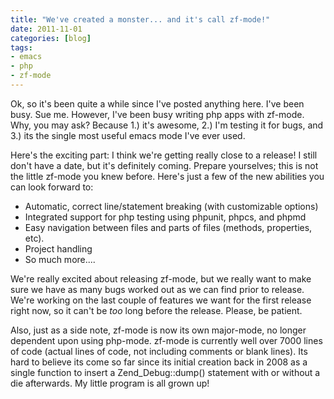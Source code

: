 ```yaml
---
title: "We've created a monster... and it's call zf-mode!"
date: 2011-11-01
categories: [blog]
tags:
- emacs
- php
- zf-mode
---
```

Ok, so it's been quite a while since I've posted anything here. I've been busy. Sue me. However, I've been busy writing php apps with zf-mode. Why, you may ask? Because 1.) it's awesome, 2.) I'm testing it for bugs, and 3.) its the single most useful emacs mode I've ever used.
<!--more-->
Here's the exciting part: I think we're getting really close to a release! I still don't have a date, but it's definitely coming. Prepare yourselves; this is not the little zf-mode you knew before. Here's just a few of the new abilities you can look forward to:

*  Automatic, correct line/statement breaking (with customizable options)
*  Integrated support for php testing using phpunit, phpcs, and phpmd
*  Easy navigation between files and parts of files (methods, properties, etc).
*  Project handling
*  So much more....

We're really excited about releasing zf-mode, but we really want to make sure we have as many bugs worked out as we can find prior to release. We're working on the last couple of features we want for the first release right now, so it can't be *too* long before the release. Please, be patient.

Also, just as a side note, zf-mode is now its own major-mode, no longer dependent upon using php-mode. zf-mode is currently well over 7000 lines of code (actual lines of code, not including comments or blank lines). Its hard to believe its come so far since its initial creation back in 2008 as a single function to insert a Zend_Debug::dump() statement with or without a die afterwards. My little program is all grown up!

